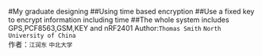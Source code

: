 #My graduate designing
##Using time based encryption
##Use a fixed key to encrypt information including time
##The whole system includes GPS,PCF8563,GSM,KEY and nRF2401
Author:`Thomas Smith` `North University of China`<br>
作者：`江润东` `中北大学`
